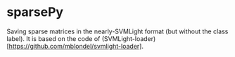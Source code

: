 # sparsePy
Saving sparse matrices in the nearly-SVMLight format (but without the class label). It is based on the code of  (SVMLight-loader)[https://github.com/mblondel/svmlight-loader].
